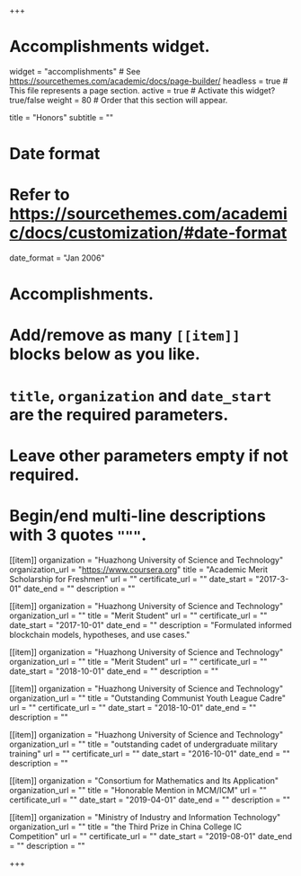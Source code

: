 +++
# Accomplishments widget.
widget = "accomplishments"  # See https://sourcethemes.com/academic/docs/page-builder/
headless = true  # This file represents a page section.
active = true  # Activate this widget? true/false
weight = 80  # Order that this section will appear.

title = "Honors"
subtitle = ""

# Date format
#   Refer to https://sourcethemes.com/academic/docs/customization/#date-format
date_format = "Jan 2006"

# Accomplishments.
#   Add/remove as many `[[item]]` blocks below as you like.
#   `title`, `organization` and `date_start` are the required parameters.
#   Leave other parameters empty if not required.
#   Begin/end multi-line descriptions with 3 quotes `"""`.

[[item]]
  organization = "Huazhong University of Science and Technology"
  organization_url = "https://www.coursera.org"
  title = "Academic Merit Scholarship for Freshmen"
  url = ""
  certificate_url = ""
  date_start = "2017-3-01"
  date_end = ""
  description = ""

[[item]]
  organization = "Huazhong University of Science and Technology"
  organization_url = ""
  title = "Merit Student"
  url = ""
  certificate_url = ""
  date_start = "2017-10-01"
  date_end = ""
  description = "Formulated informed blockchain models, hypotheses, and use cases."

[[item]]
  organization = "Huazhong University of Science and Technology"
  organization_url = ""
  title = "Merit Student"
  url = ""
  certificate_url = ""
  date_start = "2018-10-01"
  date_end = ""
  description = ""

[[item]]
  organization = "Huazhong University of Science and Technology"
  organization_url = ""
  title = "Outstanding Communist Youth League Cadre"
  url = ""
  certificate_url = ""
  date_start = "2018-10-01"
  date_end = ""
  description = ""

[[item]]
  organization = "Huazhong University of Science and Technology"
  organization_url = ""
  title = "outstanding cadet of undergraduate military training"
  url = ""
  certificate_url = ""
  date_start = "2016-10-01"
  date_end = ""
  description = ""

[[item]]
  organization = "Consortium for Mathematics and Its Application"
  organization_url = ""
  title = "Honorable Mention in MCM/ICM"
  url = ""
  certificate_url = ""
  date_start = "2019-04-01"
  date_end = ""
  description = ""

[[item]]
  organization = "Ministry of Industry and Information Technology"
  organization_url = ""
  title = "the Third Prize in China College IC Competition"
  url = ""
  certificate_url = ""
  date_start = "2019-08-01"
  date_end = ""
  description = ""

+++